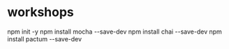 # workshops
npm init -y
npm install mocha --save-dev
npm install chai --save-dev
npm install pactum --save-dev
